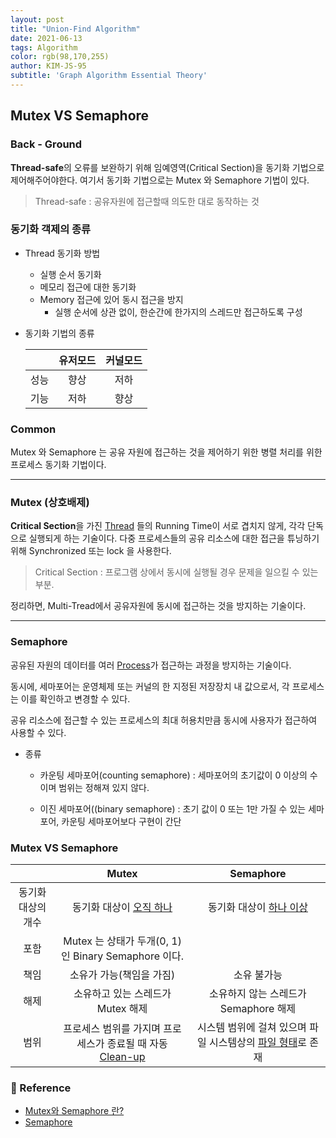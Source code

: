 ```yaml
---
layout: post
title: "Union-Find Algorithm"
date: 2021-06-13
tags: Algorithm
color: rgb(98,170,255)
author: KIM-JS-95
subtitle: 'Graph Algorithm Essential Theory'
---
```


## Mutex VS Semaphore

### Back - Ground
**Thread-safe**의 오류를 보완하기 위해 임예영역(Critical Section)을 동기화 기법으로 제어해주어야한다.
여기서 동기화 기법으로는 Mutex 와 Semaphore 기법이 있다.

> Thread-safe : 공유자원에 접근할때 의도한 대로 동작하는 것

### 동기화 객제의 종류
* Thread 동기화 방법
  * 실행 순서 동기화
  * 메모리 접근에 대한 동기화
  * Memory 접근에 있어 동시 접근을 방지
    * 실행 순서에 상관 없이, 한순간에 한가지의 스레드만 접근하도록 구성 

* 동기화 기법의 종류
  
  |  | 유저모드 | 커널모드 |
  |:---:|:---:|:---:|
  | 성능 | 향상 | 저하 |
  | 기능 | 저하 | 향상 |
### Common
Mutex 와 Semaphore 는 공유 자원에 접근하는 것을 제어하기 위한 병렬 처리를 위한 프로세스 동기화 기법이다.

---

### Mutex (상호배제)
**Critical Section**을 가진 <u>Thread</u> 들의 Running Time이 서로 겹치지 않게, 각각 단독으로 실행되게 하는 기술이다.
다중 프로세스들의 공유 리소스에 대한 접근을 튜닝하기위해 Synchronized 또는 lock 을 사용한다.

> Critical Section : 프로그램 상에서 동시에 실행될 경우 문제을 일으킬 수 있는 부분.

정리하면, Multi-Tread에서 공유자원에 동시에 접근하는 것을 방지하는 기술이다.

---

### Semaphore
공유된 자원의 데이터를 여러 <u>Process</u>가 접근하는 과정을 방지하는 기술이다.

동시에, 세마포어는 운영체제 또는 커널의 한 지정된 저장장치 내 값으로서, 각 프로세스는 이를 확인하고 변경할 수 있다.

공유 리소스에 접근할 수 있는 프로세스의 최대 허용치만큼 동시에 사용자가 접근하여 사용할 수 있다.

* 종류

    * 카운팅 세마포어(counting semaphore) : 세마포어의 초기값이 0 이상의 수이며 범위는 정해져 있지 않다.
  
    * 이진 세마포어((binary semaphore) : 초기 값이 0 또는 1만 가질 수 있는 세마포어, 카운팅 세마포어보다 구현이 간단


### Mutex VS Semaphore

|  | Mutex | Semaphore |
|:---:|:---:|:---:|
| 동기화 대상의 개수 | 동기화 대상이 <u>오직 하나</u> | 동기화 대상이 <u>하나 이상</u> |
| 포함 | Mutex 는 상태가 두개(0, 1) 인 Binary Semaphore 이다. |  |
| 책임 | 소유가 가능(책임을 가짐) | 소유 불가능 | 
| 해제 | 소유하고 있는 스레드가 Mutex 해제  | 소유하지 않는 스레드가 Semaphore 해제 |
| 범위 | 프로세스 범위를 가지며 프로세스가 종료될 때 자동 <u>Clean-up</u> |  시스템 범위에 걸쳐 있으며 파일 시스템상의 <u>파일 형태</u>로 존재 |

### 🧾 Reference
* [Mutex와 Semaphore 란?](https://artwook.tistory.com/17)
* [Semaphore](https://ko.wikipedia.org/wiki/%EC%84%B8%EB%A7%88%ED%8F%AC%EC%96%B4)
